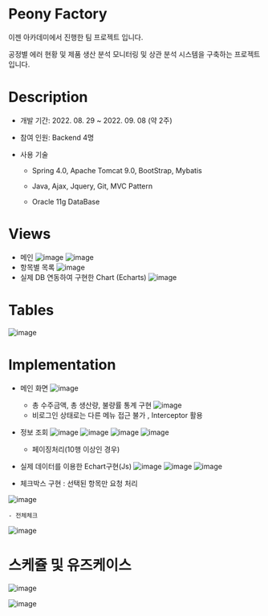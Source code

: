 Peony Factory
===========
이젠 아카데미에서 진행한 팀 프로젝트 입니다.

공정별 에러 현황 및 제품 생산 분석 모니터링 및 상관 분석 시스템을 구축하는 프로젝트입니다.

Description
=============
* 개발 기간: 2022. 08. 29 ~ 2022. 09. 08 (약 2주)

* 참여 인원: Backend 4명

* 사용 기술

    - Spring 4.0, Apache Tomcat 9.0,  BootStrap, Mybatis
    
    - Java, Ajax, Jquery, Git, MVC Pattern
    
    - Oracle 11g DataBase
    
Views
===========
* 메인
![image](https://user-images.githubusercontent.com/103230840/188064325-27ba08af-0d33-45d0-9f28-d52e8da592ba.png)
![image](https://user-images.githubusercontent.com/103230840/188063505-a847cc09-89bf-4afd-a603-c55a2e7e370c.png)
* 항목별 목록
![image](https://user-images.githubusercontent.com/103230840/188063647-d4e5035f-ca26-4c61-9e5c-905c6ff85060.png)
* 실제 DB 연동하여 구현한 Chart (Echarts)
![image](https://user-images.githubusercontent.com/103230840/188654789-754a0c02-4377-4c05-88d7-784eeb53e136.png)

Tables
==========
![image](https://user-images.githubusercontent.com/103230840/189382850-76969c64-80a0-49a9-bf93-ec71d965f258.png)

Implementation
===========
* 메인 화면
![image](https://user-images.githubusercontent.com/103230840/189580609-98cb919a-e6bf-46fb-9115-18718b13163d.png)
    - 총 수주금액, 총 생산량, 불량률 통계 구현
![image](https://user-images.githubusercontent.com/103230840/189580900-f2957010-4e01-46e9-9ddc-ce54674a1f1a.png)
    - 비로그인 상태로는 다른 메뉴 접근 불가 , Interceptor 활용

* 정보 조회
![image](https://user-images.githubusercontent.com/103230840/189581228-906265be-23eb-4dca-aa8d-80ea9e2e8164.png)
![image](https://user-images.githubusercontent.com/103230840/189581372-8d745f76-e2a6-44c1-833c-85137ee2c718.png)
![image](https://user-images.githubusercontent.com/103230840/189581411-99b16f6a-ee8a-4645-ac5b-0d06e41aeaa3.png)
![image](https://user-images.githubusercontent.com/103230840/189581480-f44d22ca-5b67-4557-90aa-aca6e7384b35.png)

    - 페이징처리(10행 이상인 경우)

* 실제 데이터를 이용한 Echart구현(Js)
![image](https://user-images.githubusercontent.com/103230840/189594608-6d21db0e-272f-44b2-92e8-0c9763dca156.png)
![image](https://user-images.githubusercontent.com/103230840/189594355-6ad7fc29-e261-4d80-aa66-77ffd4cd4b05.png)
![image](https://user-images.githubusercontent.com/103230840/189594414-865b16da-3472-41a3-a3f0-d9eb53d9eb39.png)


* 체크박스 구현 : 선택된 항목만 요청 처리

![image](https://user-images.githubusercontent.com/103230840/189594885-a1defcb4-1568-4d41-8b0c-853f9dce007d.png)

    - 전체체크
    
![image](https://user-images.githubusercontent.com/103230840/189594953-da8f0a47-f7c7-4f63-abed-cc31d82d8321.png)


스케쥴 및 유즈케이스
===========
![image](https://user-images.githubusercontent.com/103230840/189007983-d8ddf2c5-f88e-4921-899f-33fbc59ef99f.png)

![image](https://user-images.githubusercontent.com/103230840/188064176-3779e28f-8eef-4dd4-ad46-309e6cc78919.png)
